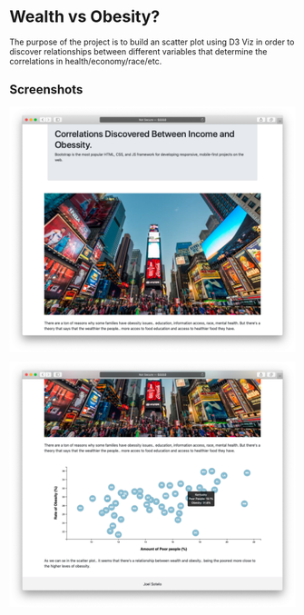 # Wealth vs Obesity? 

The purpose of the project is to build an scatter plot using D3 Viz in order to discover relationships between different variables that determine the correlations in health/economy/race/etc.

## Screenshots

![home_1](images/screen_1.png)

![home_2](images/screen_2.png)


